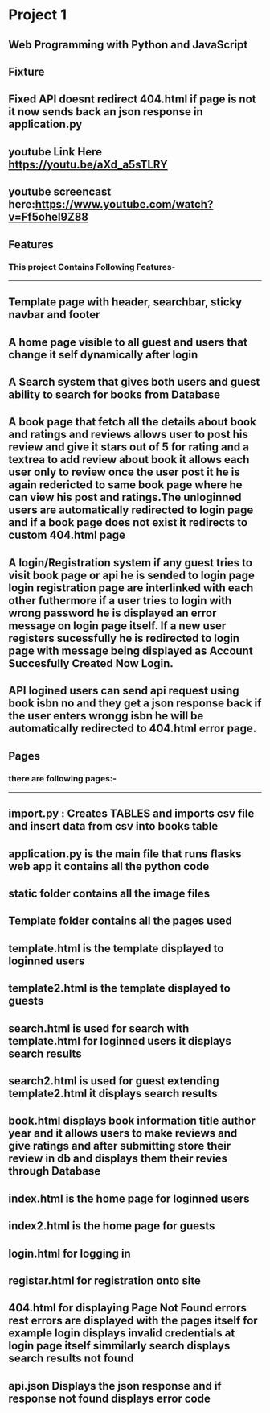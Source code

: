 # Project 1

Web Programming with Python and JavaScript
---
## Fixture
Fixed API doesnt redirect 404.html if page is not it now sends back an json response in application.py
---
youtube Link Here https://youtu.be/aXd_a5sTLRY
---
youtube screencast here:https://www.youtube.com/watch?v=Ff5oheI9Z88
---
## Features
### This project Contains Following Features-
---
Template page with header, searchbar, sticky navbar and footer
---
A home page visible to all guest and users that change it self dynamically after login
---
A Search system that gives both users and guest ability to search for books from Database
---
A book page that fetch all the details about book and ratings and reviews allows user to post his review and give it stars out of 5 for rating and a textrea to add review about book it allows each user only to review once the user post it he is again redericted to same book page where he can view his post and ratings.The unloginned users are automatically redirected to login page and if a book page does not exist it redirects to custom 404.html page
---
A login/Registration system if any guest tries to visit book page or api he is sended to login page login registration page are interlinked with each other futhermore if a user tries to login with wrong password he is displayed an error message on login page itself.
If a new user registers sucessfully he is redirected to login page with message being displayed as Account Succesfully Created Now Login.
---
API logined users can send api request using book isbn no and they get a json response back if the user enters wrongg isbn he will be automatically redirected to 404.html error page.
---
## Pages
### there are following pages:-
---
import.py : Creates TABLES and imports csv file and insert data from csv into books table
---
application.py is the main file that runs flasks web app it contains all the python code
---
static folder contains all the image files
---
Template folder contains all the pages used
---
template.html is the template displayed to loginned users
---
template2.html is the template displayed to guests
---
search.html is used for search with template.html for loginned users it displays search results
---
search2.html is used for guest extending template2.html it displays search results
---
book.html displays book information title author year and it allows users to make reviews and give ratings and after submitting store their review in db and displays them their revies through Database
---
index.html is the home page for loginned users
---
index2.html is the home page for guests
---
login.html for logging in
---
registar.html for registration onto site
---
404.html for displaying Page Not Found errors rest errors are displayed with the pages itself for example login displays invalid credentials at login page itself simmilarly search displays search results not found
---
api.json Displays the json response and if response not found displays error code
---
